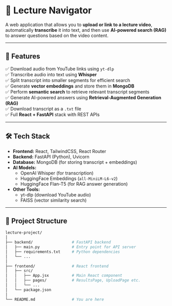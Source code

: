 # 🎥 Lecture Navigator

A web application that allows you to **upload or link to a lecture video**, automatically **transcribe** it into text, and then use **AI-powered search (RAG)** to answer questions based on the video content.

---

## 🚀 Features

✅ Download audio from YouTube links using `yt-dlp`  
✅ Transcribe audio into text using **Whisper**  
✅ Split transcript into smaller segments for efficient search  
✅ Generate **vector embeddings** and store them in **MongoDB**  
✅ Perform **semantic search** to retrieve relevant transcript segments  
✅ Generate AI-powered answers using **Retrieval-Augmented Generation (RAG)**  
✅ Download transcript as a `.txt` file  
✅ Full **React + FastAPI** stack with REST APIs  

---

## 🛠 Tech Stack

- **Frontend:** React, TailwindCSS, React Router
- **Backend:** FastAPI (Python), Uvicorn
- **Database:** MongoDB (for storing transcript + embeddings)
- **AI Models:**
  - OpenAI Whisper (for transcription)
  - HuggingFace Embeddings (`all-MiniLM-L6-v2`)
  - HuggingFace Flan-T5 (for RAG answer generation)
- **Other Tools:**
  - yt-dlp (download YouTube audio)
  - FAISS (vector similarity search)

---

## 📂 Project Structure

```bash
lecture-project/
│
├── backend/                 # FastAPI backend
│   ├── main.py              # Entry point for API server
│   ├── requirements.txt     # Python dependencies
│   └── ...
│
├── frontend/                # React frontend
│   ├── src/
│   │   ├── App.jsx          # Main React component
│   │   ├── pages/           # ResultsPage, UploadPage etc.
│   │   └── ...
│   └── package.json
│
└── README.md                # You are here
